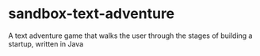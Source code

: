 # sandbox-text-adventure
A text adventure game that walks the user through the stages of building a startup, written in Java
